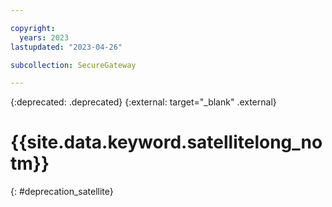 ```yaml
---

copyright:
  years: 2023
lastupdated: "2023-04-26"

subcollection: SecureGateway

---
```

{:deprecated: .deprecated}
{:external: target="_blank" .external}

# {{site.data.keyword.satellitelong_notm}}
{: #deprecation_satellite}
